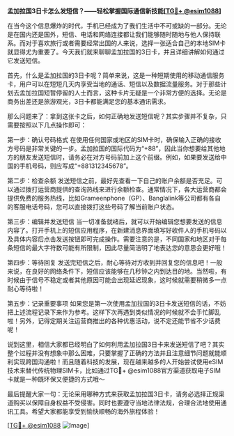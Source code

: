 **孟加拉国3日卡怎么发短信？——轻松掌握国际通信新技能[[TG💪+ @esim1088](https://t.me/s/esim1088)]**

在当今这个信息爆炸的时代，手机已经成为了我们生活中不可或缺的一部分。无论是在国内还是国外，短信、电话和网络连接都让我们能够随时随地与他人保持联系。而对于喜欢旅行或者需要经常出国的人来说，选择一张适合自己的本地SIM卡就显得尤为重要了。今天我们就来聊聊孟加拉国的3日卡，并且详细讲解如何通过它发送短信。

首先，什么是孟加拉国的3日卡呢？简单来说，这是一种短期使用的移动通信服务卡，用户可以在短短几天内享受当地的通话、短信以及数据流量服务。对于那些计划去孟加拉国短暂停留的人士而言，这种卡片无疑是一个非常方便的选择。无论是商务出差还是旅游观光，3日卡都能满足您的基本通讯需求。

那么问题来了：拿到这张卡之后，如何正确地发送短信呢？其实步骤并不复杂，只需要按照以下几点操作即可：

第一步：确认号码格式
在使用任何国家或地区的SIM卡时，确保输入正确的接收方号码是非常关键的一步。孟加拉国的国际代码为“+88”，因此当你想要给其他地方的朋友发送短信时，请务必在对方号码前加上这个前缀。例如，如果要发送给中国的手机号码，则应写成“+881312345678”。

第二步：检查余额
发送短信之前，最好先查看一下自己的账户余额是否充足。可以通过拨打运营商提供的查询热线来进行余额检查。通常情况下，各大运营商都会提供免费的服务热线，比如Grameenphone（GP）、Banglalink等公司都有各自的客服电话号码，您可以直接拨打这些号码了解当前账户状态。

第三步：编辑并发送短信
当一切准备就绪后，就可以开始编辑您想要发送的信息内容了。打开手机上的短信应用程序，在新建消息界面填写好收件人的手机号码以及具体内容后点击发送按钮即可完成操作。需要注意的是，不同国家和地区对于每条短信的最大字符数可能有所限制，因此尽量简洁明了地表达您的意思会更好哦！

第四步：等待回复
发送完短信之后，耐心等待对方收到并回复您的信息吧！一般来说，在良好的网络条件下，短信应该能够在几秒钟之内到达目的地。当然啦，有时候由于信号不稳定或者其他原因可能会出现延迟现象，这时候就需要稍微多一点耐心等待啦！

第五步：记录重要事项
如果您是第一次使用孟加拉国的3日卡发送短信的话，不妨把上述流程记录下来作为参考。这样下次再遇到类似情况的时候就不会手忙脚乱啦！另外，记得定期关注运营商推出的各种优惠活动，说不定还能节省不少话费呢！

说到这里，相信大家都已经明白了如何利用孟加拉国3日卡来发送短信了吧？其实整个过程并没有想象中那么困难，只要掌握了正确的方法并且注意细节问题就能顺利实现跨国沟通啦！而且随着科技的发展，现在越来越多的人开始尝试使用eSIM技术来替代传统物理SIM卡，比如通过TG💪+ @esim1088官方渠道获取电子SIM卡就是一种既环保又便捷的方式哦～

最后提醒大家一句：无论采用哪种方式来获取孟加拉国3日卡，请务必选择正规渠道购买以保障自身权益不受侵害。同时也要遵守当地法律法规，合理合法地使用通讯工具。希望大家都能享受到愉快顺畅的海外旅程体验！

[[TG💪+ @esim1088](https://t.me/s/esim1088) ![Image](https://i.postimg.cc/4NQfJmqS/Snipaste-2025-05-13-00-14-12.png)]